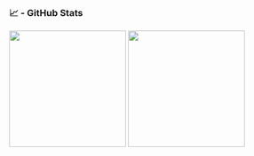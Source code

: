 ### 📈 - GitHub Stats
<img align="center" height="210" src="https://github-readme-stats.vercel.app/api/top-langs/?username=dariopellegrini&theme=graywhite&hide=css,tsql" /> <img align="center" height="210"  src="https://github-readme-stats.vercel.app/api/?username=Tonel&theme=graywhite" />  
